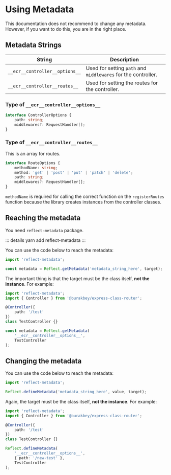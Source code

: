 # Using Metadata

This documentation does not recommend to change any metadata. However, if you want to do this, you are in the right place.

## Metadata Strings

| String                         | Description                                                   |
| ------------------------------ | ------------------------------------------------------------- |
| `__ecr__controller__options__` | Used for setting `path` and `middlewares` for the controller. |
| `__ecr__controller__routes__`  | Used for setting the routes for the controller.               |

### Type of `__ecr__controller__options__`

```ts
interface ControllerOptions {
    path: string;
    middlewares?: RequestHandler[];
}
```

### Type of `__ecr__controller__routes__`

This is an array for routes.

```ts
interface RouteOptions {
    methodName: string;
    method: 'get' | 'post' | 'put' | 'patch' | 'delete';
    path: string;
    middlewares?: RequestHandler[];
}
```

`methodName` is required for calling the correct function on the `registerRoutes` function because the library creates instances from the controller classes.

## Reaching the metadata

You need `reflect-metadata` package.

::: details
yarn add reflect-metadata
:::

You can use the code below to reach the metadata:

```ts
import 'reflect-metadata';

const metadata = Reflect.getMetadata('metadata_string_here', target);
```

The important thing is that the target must be the class itself, **not the instance**. For example:

```ts
import 'reflect-metadata';
import { Controller } from '@burakbey/express-class-router';

@Controller({
    path: '/test'
})
class TestController {}

const metadata = Reflect.getMetadata(
    '__ecr__controller__options__',
    TestController
);
```

## Changing the metadata

You can use the code below to reach the metadata:

```ts
import 'reflect-metadata';

Reflect.defineMetadata('metadata_string_here', value, target);
```

Again, the target must be the class itself, **not the instance**. For example:

```ts
import 'reflect-metadata';
import { Controller } from '@burakbey/express-class-router';

@Controller({
    path: '/test'
})
class TestController {}

Reflect.defineMetadata(
    '__ecr__controller__options__',
    { path: '/new-test' },
    TestController
);
```
